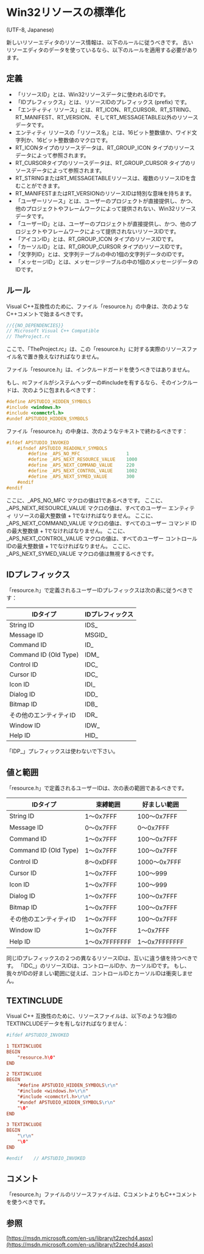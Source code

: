 # Win32リソースの標準化

(UTF-8, Japanese)

新しいリソーエディタのリソース情報は、以下のルールに従うべきです。
古いリソーエディタのデータを使っているなら、以下のルールを適用する必要があります。

## 定義

- 「リソースID」とは、Win32リソースデータに使われるIDです。
- 「IDプレフィックス」とは、リソースIDのプレフィックス (prefix) です。
- 「エンティティ リソース」とは、RT_ICON、RT_CURSOR、RT_STRING、RT_MANIFEST、RT_VERSION、そしてRT_MESSAGETABLE以外のリソースデータです。
- エンティティ リソースの「リソース名」とは、16ビット整数値か、ワイド文字列か、16ビット整数値のマクロです。
- RT_ICONタイプのリソースデータは、RT_GROUP_ICON タイプのリソースデータによって参照されます。
- RT_CURSORタイプのリソースデータは、RT_GROUP_CURSOR タイプのリソースデータによって参照されます。
- RT_STRINGまたはRT_MESSAGETABLEリソースは、複数のリソースIDを含むことができます。
- RT_MANIFESTまたはRT_VERSIONのリソースIDは特別な意味を持ちます。
- 「ユーザーリソース」とは、ユーザーのプロジェクトが直接提供し、かつ、他のプロジェクトやフレームワークによって提供されない、Win32リソースデータです。
- 「ユーザーID」とは、ユーザーのプロジェクトが直接提供し、かつ、他のプロジェクトやフレームワークによって提供されないリソースIDです。
- 「アイコンID」とは、RT_GROUP_ICON タイプのリソースIDです。
- 「カーソルID」とは、RT_GROUP_CURSOR タイプのリソースIDです。
- 「文字列ID」とは、文字列テーブルの中の1個の文字列データのIDです。
- 「メッセージID」とは、メッセージテーブルの中の1個のメッセージデータのIDです。

## ルール

Visual C++互換性のために、ファイル「resource.h」の中身は、次のようなC++コメントで始まるべきです。

```c
//{{NO_DEPENDENCIES}}
// Microsoft Visual C++ Compatible
// TheProject.rc
```

ここで、「TheProject.rc」は、この「resource.h」に対する実際のリソースファイル名で置き換えなければなりません。

ファイル「resource.h」は、インクルードガードを使うべきではありません。

もし、rcファイルがシステムヘッダーの#includeを有するなら、そのインクルードは、次のように包まれるべきです：

```c
#define APSTUDIO_HIDDEN_SYMBOLS
#include <windows.h>
#include <commctrl.h>
#undef APSTUDIO_HIDDEN_SYMBOLS
```

ファイル「resource.h」の中身は、次のようなテキストで終わるべきです：

```c
#ifdef APSTUDIO_INVOKED
    #ifndef APSTUDIO_READONLY_SYMBOLS
        #define _APS_NO_MFC                 1
        #define _APS_NEXT_RESOURCE_VALUE    1000
        #define _APS_NEXT_COMMAND_VALUE     220
        #define _APS_NEXT_CONTROL_VALUE     1002
        #define _APS_NEXT_SYMED_VALUE       300
    #endif
#endif
```

ここに、_APS_NO_MFC マクロの値は1であるべきです。
ここに、_APS_NEXT_RESOURCE_VALUE マクロの値は、すべてのユーザー エンティティ リソースの最大整数値 + 1でなければなりません。
ここに、_APS_NEXT_COMMAND_VALUE マクロの値は、すべてのユーザー コマンド IDの最大整数値 + 1でなければなりません。
ここに、_APS_NEXT_CONTROL_VALUE マクロの値は、すべてのユーザー コントロールIDの最大整数値 + 1でなければなりません。
ここに、_APS_NEXT_SYMED_VALUE マクロの値は無視するべきです。

## IDプレフィックス

「resource.h」で定義されるユーザーIDプレフィックスは次の表に従うべきです：

| IDタイプ               | IDプレフィックス |
|------------------------|------------------|
| String ID              | IDS_             |
| Message ID             | MSGID_           |
| Command ID             | ID_              |
| Command ID (Old Type)  | IDM_             |
| Control ID             | IDC_             |
| Cursor ID              | IDC_             |
| Icon ID                | IDI_             |
| Dialog ID              | IDD_             |
| Bitmap ID              | IDB_             |
| その他のエンティティID | IDR_             |
| Window ID              | IDW_             |
| Help ID                | HID_             |

「IDP_」プレフィックスは使わないで下さい。

## 値と範囲

「resource.h」で定義されるユーザーIDは、次の表の範囲であるべきです。

| IDタイプ               | 束縛範囲      | 好ましい範囲  |
|------------------------|---------------|---------------|
| String ID              | 1～0x7FFF     | 100～0x7FFF   |
| Message ID             | 0～0x7FFF     | 0～0x7FFF     |
| Command ID             | 1～0x7FFF     | 100～0x7FFF   |
| Command ID (Old Type)  | 1～0x7FFF     | 100～0x7FFF   |
| Control ID             | 8～0xDFFF     | 1000～0x7FFF  |
| Cursor ID              | 1～0x7FFF     | 100～999      |
| Icon ID                | 1～0x7FFF     | 100～999      |
| Dialog ID              | 1～0x7FFF     | 100～0x7FFF   |
| Bitmap ID              | 1～0x7FFF     | 100～0x7FFF   |
| その他のエンティティID | 1～0x7FFF     | 100～0x7FFF   |
| Window ID              | 1～0x7FFF     | 1～0x7FFF     |
| Help ID                | 1～0x7FFFFFFF | 1～0x7FFFFFFF |

同じIDプレフィックスの２つの異なるリソースIDは、互いに違う値を持つべきです。
「IDC_」のリソースIDは、コントロールIDか、カーソルIDです。
もし、我々がIDの好ましい範囲に従えば、コントロールIDとカーソルIDは衝突しません。

## TEXTINCLUDE

Visual C++ 互換性のために、リソースファイルは、以下のような3個のTEXTINCLUDEデータを有しなければなりません：

```rc
#ifdef APSTUDIO_INVOKED

1 TEXTINCLUDE
BEGIN
    "resource.h\0"
END

2 TEXTINCLUDE 
BEGIN
    "#define APSTUDIO_HIDDEN_SYMBOLS\r\n"
    "#include <windows.h>\r\n"
    "#include <commctrl.h>\r\n"
    "#undef APSTUDIO_HIDDEN_SYMBOLS\r\n"
    "\0"
END

3 TEXTINCLUDE 
BEGIN
    "\r\n"
    "\0"
END

#endif    // APSTUDIO_INVOKED
```

## コメント

「resource.h」ファイルのリソースファイルは、CコメントよりもC++コメントを使うべきです。

## 参照

[https://msdn.microsoft.com/en-us/library/t2zechd4.aspx](https://msdn.microsoft.com/en-us/library/t2zechd4.aspx)
